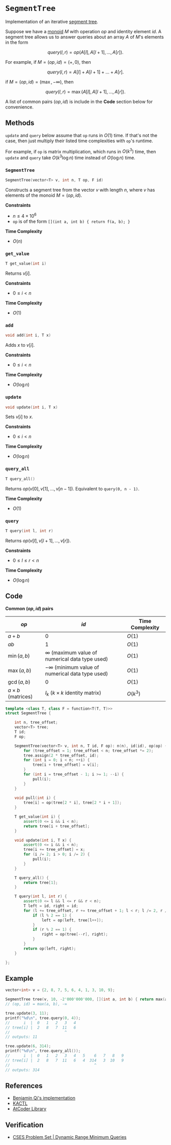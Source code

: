 # `SegmentTree`
Implementation of an iterative [segment tree](https://en.wikipedia.org/wiki/Segment_tree).

Suppose we have a [monoid](https://mathworld.wolfram.com/Monoid.html#:~:text=A%20monoid%20is%20a%20set,contain%20at%20least%20one%20element.) $M$ with operation $op$ and identity element $id$. A segment tree allows us to answer queries about an array $A$ of $M$'s elements in the form

$$
query(l, r) = op(A[l], A[l + 1], \dots, A[r]).
$$

For example, if $M = (op, id) = (+, 0)$, then

$$
query(l, r) = A[l] + A[l + 1] + \dots + A[r].
$$

if $M = (op, id) = (\max, -\infty)$, then

$$
query(l, r) = \max(A[l], A[l + 1], \dots, A[r]).
$$

A list of common pairs $(op, id)$ is include in the **Code** section below for convenience.

## Methods
`update` and `query` below assume that `op` runs in $O(1)$ time. If that's not the case, then just multiply their listed time complexities with `op`'s runtime.

For example, if `op` is matrix multiplication, which runs in $O(k^{3})$ time, then `update` and `query` take $O(k^{3}\log n)$ time instead of $O(\log n)$ time.

### `SegmentTree`
```cpp
SegmentTree(vector<T> v, int n, T op, F id)
```

Constructs a segment tree from the vector $v$ with length $n$, where $v$ has elements of the monoid $M = (op, id)$.

**Constraints**
- $n \le 4 \times 10^{6}$
- `op` is of the form `[](int a, int b) { return f(a, b); }`

**Time Complexity**
- $O(n)$

### `get_value`
```cpp
T get_value(int i)
```

Returns $v[i]$.

**Constraints**
- $0 \le i < n$

**Time Complexity**
- $O(1)$

### `add`
```cpp
void add(int i, T x)
```

Adds $x$ to $v[i]$.

**Constraints**
- $0 \le i < n$

**Time Complexity**
- $O(\log n)$

### `update`
```cpp
void update(int i, T x)
```

Sets $v[i]$ to $x$.

**Constraints**
- $0 \le i < n$

**Time Complexity**
- $O(\log n)$

### `query_all`
```cpp
T query_all()
```

Returns $op(v[0], v[1], \dots, v[n - 1])$. Equivalent to `query(0, n - 1)`.

**Time Complexity**
- $O(1)$

### `query`
```cpp
T query(int l, int r)
```

Returns $op(v[l], v[l + 1], \dots, v[r])$.

**Constraints**
- $0 \le l \le r < n$

**Time Complexity**
- $O(\log n)$

## Code
**Common $(op, id)$ pairs**

| $op$                    | $id$                                                  | Time Complexity                                    |
| ----------------------- | ----------------------------------------------------- | -------------------------------------------------- |
| $a + b$                 | $0$                                                   | $O(1)$                                             |
| $ab$                    | $1$                                                   | $O(1)$                                             |
| $\min(a, b)$            | $\infty$ (maximum value of numerical data type used)  | $O(1)$                                             |
| $\max(a, b)$            | $-\infty$ (minimum value of numerical data type used) | $O(1)$                                             |
| $\gcd(a, b)$            | 0                                                     | $O(1)$                                                   |
| $a \times b$ (matrices) | $I_{k}$ ($k \times k$ identity matrix)                | $O(k^{3})$                                         |

```cpp
template <class T, class F = function<T(T, T)>>
struct SegmentTree {

	int n, tree_offset;
    vector<T> tree;
    T id;
    F op;

    SegmentTree(vector<T> v, int n, T id, F op): n(n), id(id), op(op) {
        for (tree_offset = 1; tree_offset < n; tree_offset *= 2);
        tree.assign(2 * tree_offset, id);
        for (int i = 0; i < n; ++i) {
            tree[i + tree_offset] = v[i];
        }
        for (int i = tree_offset - 1; i >= 1; --i) {
            pull(i);
        }
    }
    
    void pull(int i) {
        tree[i] = op(tree[2 * i], tree[2 * i + 1]);
    }

    T get_value(int i) {
        assert(0 <= i && i < n);
        return tree[i + tree_offset];
    }

    void update(int i, T x) {
        assert(0 <= i && i < n);
        tree[i += tree_offset] = x;
        for (i /= 2; i > 0; i /= 2) {
            pull(i);
        }
    }

    T query_all() {
        return tree[1];
    }

    T query(int l, int r) {
        assert(0 <= l && l <= r && r < n);
        T left = id, right = id;
        for (l += tree_offset, r += tree_offset + 1; l < r; l /= 2, r /= 2) {
            if (l % 2 == 1) {
                left = op(left, tree[l++]);
            }
            if (r % 2 == 1) {
                right = op(tree[--r], right);
            }
        }
        return op(left, right);
    }

};
```

## Example
```cpp
vector<int> v = {2, 8, 7, 5, 6, 4, 1, 3, 10, 9};

SegmentTree tree(v, 10, -2'000'000'000, [](int a, int b) { return max(a, b); } );
// (op, id) = max(a, b), -∞

tree.update(3, 11);
printf("%d\n", tree.query(0, 4));
//      i  |  0   1   2   3   4
// tree[i] |  2   8   7  11   6
//                        ^
// outputs: 11

tree.update(6, 314);
printf("%d\n", tree.query_all());
//      i  |  0   1   2   3   4   5    6   7   8   9
// tree[i] |  2   8   7  11   6   4  314   3  10   9
//                                     ^
// outputs: 314
```

## References
* [Benjamin Qi's implementation](https://github.com/bqi343/USACO/blob/master/Implementations/content/data-structures/1D%20Range%20Queries%20(9.2)/SegTree%20(9.2).h)
* [KACTL](https://github.com/kth-competitive-programming/kactl/blob/main/content/data-structures/SegmentTree.h)
* [AtCoder Library](https://github.com/atcoder/ac-library/blob/master/atcoder/segtree.hpp)

## Verification
* [CSES Problem Set | Dynamic Range Minimum Queries](https://cses.fi/problemset/task/1649)